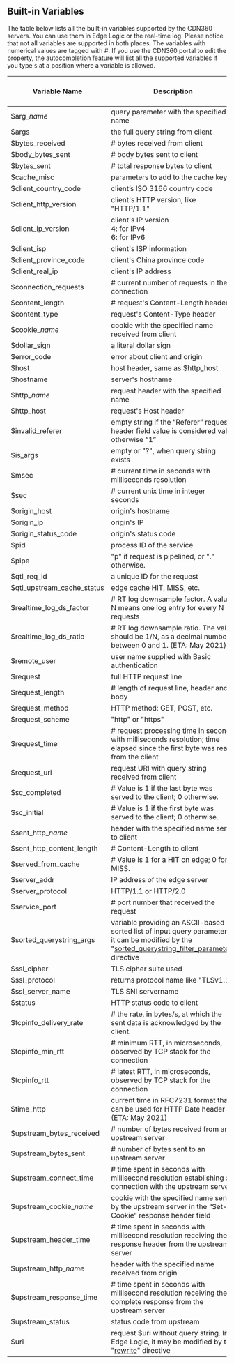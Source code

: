## Built-in Variables

The table below lists all the built-in variables supported by the CDN360 servers. You can use them in Edge Logic or the real-time log. Please notice that not all variables are supported in both places. The variables with numerical values are tagged with <span class="badge small" title="numerical value">#</span>.
If you use the CDN360 portal to edit the property, the autocompletion feature will list all the supported variables if you type `$` at a position where a variable is allowed.

| **Variable Name** | **Description** | **Edge Logic** | **[R-T Log](/docs/portal/edge-configurations/creating-property#real-time-log)** |
| ---- | ---- | ---- | ---- |
| <span class="var">$arg_<em>name</em></span> | query parameter with the specified name | <span class="badge green">Yes</span> | <span class="badge green">Yes</span> |
| <span class="var">$args</span> | the full query string from client | <span class="badge green">Yes</span> | <span class="badge green">Yes</span> |
| <span class="var">$bytes_received</span> |<span class="badge small" title="numerical value">#</span> bytes received from client | <span class="badge green">Yes</span> | <span class="badge green">Yes</span> |
| <span class="var">$body_bytes_sent</span> |<span class="badge small" title="numerical value">#</span> body bytes sent to client | <span class="badge yellow">No</span> | <span class="badge green">Yes</span> |
| <span class="var">$bytes_sent</span> |<span class="badge small" title="numerical value">#</span> total response bytes to client | <span class="badge yellow">No</span> | <span class="badge green">Yes</span> |
| <span class="var">$cache_misc</span> | parameters to add to the cache key | <span class="badge green">Yes</span> | <span class="badge yellow">No</span> |
| <span class="var">$client_country_code</span> | client’s ISO 3166 country code | <span class="badge green">Yes</span> | <span class="badge green">Yes</span> |
| <span class="var">$client_http_version</span> | client's HTTP version, like "HTTP/1.1" | <span class="badge green">Yes</span> | <span class="badge green">Yes</span> |
| <span class="var">$client_ip_version</span> | client's IP version <br> 4: for IPv4 <br> 6: for IPv6 | <span class="badge green">Yes</span> | <span class="badge green">Yes</span> |
| <span class="var">$client_isp</span> | client's ISP information | <span class="badge green">Yes</span> | <span class="badge green">Yes</span> |
| <span class="var">$client_province_code</span> | client's China province code | <span class="badge green">Yes</span> | <span class="badge green">Yes</span> |
| <span class="var">$client_real_ip</span> | client's IP address | <span class="badge green">Yes</span> | <span class="badge green">Yes</span> |
| <span class="var">$connection_requests</span> |<span class="badge small" title="numerical value">#</span> current number of requests in the connection | <span class="badge yellow">No</span> | <span class="badge green">Yes</span> |
| <span class="var">$content_length</span> |<span class="badge small" title="numerical value">#</span> request's Content-Length header | <span class="badge green">Yes</span> | <span class="badge green">Yes</span> |
| <span class="var">$content_type</span> | request's Content-Type header | <span class="badge green">Yes</span> | <span class="badge green">Yes</span> |
| <span class="var">$cookie_<em>name</em></span> | cookie with the specified name received from client | <span class="badge green">Yes</span> | <span class="badge green">Yes</span> |
| <span class="var">$dollar_sign</span> | a literal dollar sign | <span class="badge green">Yes</span> | <span class="badge green">Yes</span> |
| <span class="var">$error_code</span> | error about client and origin | <span class="badge yellow">No</span> | <span class="badge green">Yes</span> |
| <span class="var">$host</span> | host header, same as $http_host | <span class="badge green">Yes</span> | <span class="badge green">Yes</span> |
| <span class="var">$hostname</span> | server's hostname | <span class="badge green">Yes</span> | <span class="badge green">Yes</span> |
| <span class="var">$http_<em>name</em></span> | request header with the specified name | <span class="badge green">Yes</span> | <span class="badge green">Yes</span> |
| <span class="var">$http_host</span> | request's Host header | <span class="badge green">Yes</span> | <span class="badge green">Yes</span> |
| <span class="var">$invalid_referer</span> | empty string if the “Referer” request header field value is considered valid; otherwise “1” | <span class="badge green">Yes</span> | <span class="badge green">Yes</span> |
| <span class="var">$is_args</span> | empty or "?", when query string exists | <span class="badge green">Yes</span> | <span class="badge green">Yes</span> |
| <span class="var">$msec</span> |<span class="badge small" title="numerical value">#</span> current time in seconds with milliseconds resolution | <span class="badge green">Yes</span> | <span class="badge green">Yes</span> |
| <span class="var">$sec</span> |<span class="badge small" title="numerical value">#</span> current unix time in integer seconds | <span class="badge green">Yes</span> | <span class="badge green">Yes</span> |
| <span class="var">$origin_host</span> | origin's hostname | <span class="badge green">Yes</span> | <span class="badge green">Yes</span> |
| <span class="var">$origin_ip</span> | origin's IP | <span class="badge green">Yes</span> | <span class="badge green">Yes</span> |
| <span class="var">$origin_status_code</span> | origin's status code | <span class="badge green">Yes</span> | <span class="badge green">Yes</span> |
| <span class="var">$pid</span> | process ID of the service | <span class="badge green">Yes</span> | <span class="badge green">Yes</span> |
| <span class="var">$pipe</span> | "p" if request is pipelined, or "." otherwise. | <span class="badge yellow">No</span> | <span class="badge green">Yes</span> |
| <span class="var">$qtl_req_id</span> | a unique ID for the request | <span class="badge green">Yes</span> | <span class="badge green">Yes</span> |
| <span class="var">$qtl_upstream_cache_status</span> | edge cache HIT, MISS, etc. | <span class="badge green">Yes</span> | <span class="badge green">Yes</span> |
| <span class="var">$realtime_log_ds_factor</span> |<span class="badge small" title="numerical value">#</span> RT log downsample factor. A value N means one log entry for every N requests| <span class="badge yellow">No</span> | <span class="badge green">Yes</span> |
| <span class="var">$realtime_log_ds_ratio</span> |<span class="badge small" title="numerical value">#</span> RT log downsample ratio. The value should be 1/N, as a decimal number between 0 and 1. (ETA: May 2021)| <span class="badge yellow">No</span> | <span class="badge green">Yes</span> |
| <span class="var">$remote_user</span> | user name supplied with Basic authentication | <span class="badge green">Yes</span> | <span class="badge green">Yes</span> |
| <span class="var">$request</span> | full HTTP request line | <span class="badge green">Yes</span> | <span class="badge green">Yes</span> |
| <span class="var">$request_length</span> |<span class="badge small" title="numerical value">#</span> length of request line, header and body | <span class="badge green">Yes</span> | <span class="badge green">Yes</span> |
| <span class="var">$request_method</span> | HTTP method: GET, POST, etc. | <span class="badge green">Yes</span> | <span class="badge green">Yes</span> |
| <span class="var">$request_scheme</span> | "http" or "https" | <span class="badge green">Yes</span> | <span class="badge green">Yes</span> |
| <span class="var">$request_time</span> |<span class="badge small" title="numerical value">#</span> request processing time in seconds with milliseconds resolution; time elapsed since the first byte was read from the client | <span class="badge green">Yes</span> | <span class="badge green">Yes</span> |
| <span class="var">$request_uri</span> | request URI with query string received from client | <span class="badge green">Yes</span> | <span class="badge green">Yes</span> |
| <span class="var">$sc_completed</span> |<span class="badge small" title="numerical value">#</span> Value is 1 if the last byte was served to the client; 0 otherwise.  | <span class="badge yellow">No</span> | <span class="badge green">Yes</span> |
| <span class="var">$sc_initial</span> |<span class="badge small" title="numerical value">#</span> Value is 1 if the first byte was served to the client; 0 otherwise. | <span class="badge yellow">No</span> | <span class="badge green">Yes</span> |
| <span class="var">$sent\_http\_<em>name</em></span> | header with the specified name sent to client | <span class="badge yellow">No</span> | <span class="badge green">Yes</span> |
| <span class="var">$sent_http_content_length</span> |<span class="badge small" title="numerical value">#</span> Content-Length to client | <span class="badge yellow">No</span> | <span class="badge green">Yes</span> |
| <span class="var">$served_from_cache</span> |<span class="badge small" title="numerical value">#</span> Value is 1 for a HIT on edge; 0 for a MISS. | <span class="badge green">Yes</span> | <span class="badge green">Yes</span> |
| <span class="var">$server_addr</span> | IP address of the edge server | <span class="badge yellow">No</span> | <span class="badge green">Yes</span> |
| <span class="var">$server_protocol</span> | HTTP/1.1 or HTTP/2.0 | <span class="badge yellow">No</span> | <span class="badge green">Yes</span> |
| <span class="var">$service_port</span> |<span class="badge small" title="numerical value">#</span> port number that received the request | <span class="badge green">Yes</span> | <span class="badge green">Yes</span> |
| <span class="var">$sorted_querystring_args</span> | variable providing an ASCII-based sorted list of input query parameters; it can be modified by the "[sorted_querystring_filter_parameter](/docs/edge-logic/supported-directives#sorted_querystring_filter_parameter)" directive | <span class="badge green">Yes</span> | <span class="badge green">Yes</span> |
| <span class="var">$ssl_cipher</span> | TLS cipher suite used | <span class="badge yellow">No</span> | <span class="badge green">Yes</span> |
| <span class="var">$ssl_protocol</span> | returns protocol name like "TLSv1.1" | <span class="badge yellow">No</span> | <span class="badge green">Yes</span> |
| <span class="var">$ssl_server_name</span> | TLS SNI servername | <span class="badge yellow">No</span> | <span class="badge green">Yes</span> |
| <span class="var">$status</span> | HTTP status code to client | <span class="badge green">Yes</span> | <span class="badge green">Yes</span> |
| <span class="var">$tcpinfo_delivery_rate</span> |<span class="badge small" title="numerical value">#</span> the rate, in bytes/s, at which the sent data is acknowledged by the client. | <span class="badge yellow">No</span> | <span class="badge green">Yes</span> |
| <span class="var">$tcpinfo_min_rtt</span> |<span class="badge small" title="numerical value">#</span> minimum RTT, in microseconds, observed by TCP stack for the connection | <span class="badge yellow">No</span> | <span class="badge green">Yes</span> |
| <span class="var">$tcpinfo_rtt</span> |<span class="badge small" title="numerical value">#</span> latest RTT, in microseconds, observed by TCP stack for the connection | <span class="badge yellow">No</span> | <span class="badge green">Yes</span> |
| <span class="var">$time_http</span> | current time in RFC7231 format that can be used for HTTP Date header (ETA: May 2021)| <span class="badge green">Yes</span> | <span class="badge green">Yes</span> |
| <span class="var">$upstream_bytes_received</span> |<span class="badge small" title="numerical value">#</span> number of bytes received from an upstream server | <span class="badge green">Yes</span> | <span class="badge green">Yes</span> |
| <span class="var">$upstream_bytes_sent</span> |<span class="badge small" title="numerical value">#</span> number of bytes sent to an upstream server | <span class="badge green">Yes</span> | <span class="badge green">Yes</span> |
| <span class="var">$upstream_connect_time</span> |<span class="badge small" title="numerical value">#</span> time spent in seconds with millisecond resolution establishing a connection with the upstream server | <span class="badge green">Yes</span> | <span class="badge green">Yes</span> |
| <span class="var">$upstream\_cookie\_<em>name</em></span> | cookie with the specified name sent by the upstream server in the “Set-Cookie” response header field | <span class="badge green">Yes</span> | <span class="badge green">Yes</span> |
| <span class="var">$upstream_header_time</span> |<span class="badge small" title="numerical value">#</span> time spent in seconds with millisecond resolution receiving the response header from the upstream server | <span class="badge green">Yes</span> | <span class="badge green">Yes</span> |
| <span class="var">$upstream\_http\_<em>name</em></span> | header with the specified name received from origin | <span class="badge green">Yes</span> | <span class="badge green">Yes</span> |
| <span class="var">$upstream_response_time</span> |<span class="badge small" title="numerical value">#</span> time spent in seconds with millisecond resolution receiving the complete response from the upstream server | <span class="badge green">Yes</span> | <span class="badge green">Yes</span> |
| <span class="var">$upstream_status</span> | status code from upstream | <span class="badge green">Yes</span> | <span class="badge green">Yes</span> |
| <span class="var">$uri</span> | request $uri without query string. In Edge Logic, it may be modified by the "[rewrite](/docs/edge-logic/supported-directives#rewrite)" directive | <span class="badge green">Yes</span> | <span class="badge green">Yes</span> |